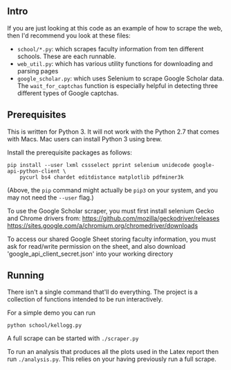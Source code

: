 Intro
-----
If you are just looking at this code as an example of how to scrape the web, then I'd recommend you
look at these files:
* `school/*.py`: which scrapes faculty information from ten different schools.  These are each runnable.
* `web_util.py`: which has various utility functions for downloading and parsing pages
* `google_scholar.py`: which uses Selenium to scrape Google Scholar data.
    The `wait_for_captchas` function is especially helpful in detecting three different types of Google captchas.

Prerequisites
-------------
This is written for Python 3.  It will not work with the Python 2.7 that comes with Macs.
Mac users can install Python 3 using brew.

Install the prerequisite packages as follows:

    pip install --user lxml cssselect pprint selenium unidecode google-api-python-client \
        pycurl bs4 chardet editdistance matplotlib pdfminer3k

(Above, the `pip` command might actually be `pip3` on your system, and you may not need the `--user` flag.)

To use the Google Scholar scraper, you must first install selenium Gecko and Chrome drivers from:
https://github.com/mozilla/geckodriver/releases
https://sites.google.com/a/chromium.org/chromedriver/downloads

To access our shared Google Sheet storing faculty information, you must ask for read/write permission on the sheet,
and also download 'google_api_client_secret.json' into your working directory

Running
-------
There isn't a single command that'll do everything.  The project is a collection of functions 
intended to be run interactively.

For a simple demo you can run

    python school/kellogg.py

A full scrape can be started with `./scraper.py`

To run an analysis that produces all the plots used in the Latex report then run `./analysis.py`.
This relies on your having previously run a full scrape.